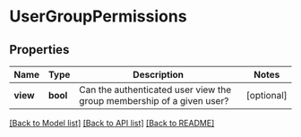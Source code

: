 # UserGroupPermissions

## Properties
Name | Type | Description | Notes
------------ | ------------- | ------------- | -------------
**view** | **bool** | Can the authenticated user view the group membership of a given user? | [optional] 

[[Back to Model list]](../../README.md#documentation-for-models) [[Back to API list]](../../README.md#documentation-for-api-endpoints) [[Back to README]](../../README.md)

